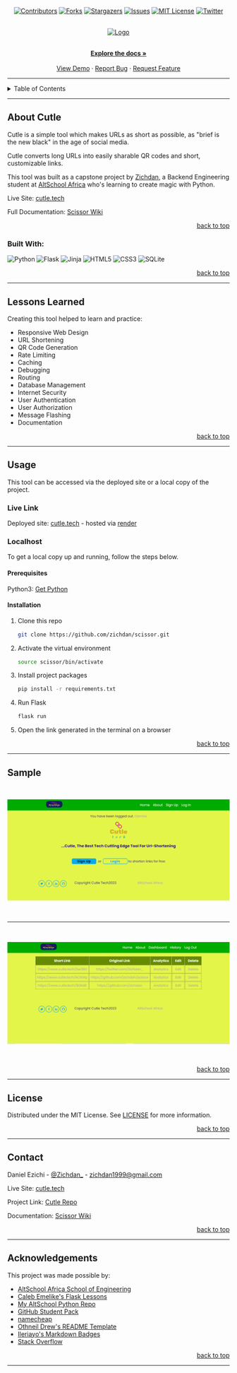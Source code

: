 <!-- Back to Top Navigation Anchor -->
<a name="readme-top"></a>

<!-- Project Shields -->
<div align="center">

  [![Contributors][contributors-shield]][contributors-url]
  [![Forks][forks-shield]][forks-url]
  [![Stargazers][stars-shield]][stars-url]
  [![Issues][issues-shield]][issues-url]
  [![MIT License][license-shield]][license-url]
  [![Twitter][twitter-shield]][twitter-url]
</div>

<!-- Project Logo -->
<br />
<div align="center">
  <a href="https://cutle.tech">
    <img src="website/static/screenshots/scissor.pngg" alt="Logo" width="90%" height="30%">
  </a>
</div>

<br />

<div>
  <p align="center">
    <a href="https://github.com/zichdan/scissor/wiki"><strong>Explore the docs »</strong></a>
    <br />
    <br />
    <a href="#sample">View Demo</a>
    ·
    <a href="https://github.com/zichdan/scissor/issues">Report Bug</a>
    ·
    <a href="https://github.com/zichdan/scissor/issues">Request Feature</a>
  </p>
</div>

---

<!-- Table of Contents -->
<details>
  <summary>Table of Contents</summary>
  <ol>
    <li>
      <a href="#about-scissor">About Cutle</a>
      <ul>
        <li><a href="#built-with">Built With</a></li>
      </ul>
    </li>
    <li>
      <a href="#lessons-learned">Lessons Learned</a>
    </li>
    <li>
      <a href="#usage">Usage</a>
      <ul>
        <li><a href="#live-link">Live Link</a></li>
        <li>
          <a href="#localhost">Localhost</a>
          <ul>
            <li><a href="#prerequisites">Prerequisites</a></li>
            <li><a href="#installation">Installation</a></li>
          </ul>
        </li>
      </ul>
    </li>    
    <li><a href="#sample">Sample</a></li>
    <li><a href="#license">License</a></li>
    <li><a href="#contact">Contact</a></li>
    <li><a href="#acknowledgements">Acknowledgements</a></li>
  </ol>
  <p align="right"><a href="#readme-top">back to top</a></p>
</details>

---

<!-- About the Tool -->
## About Cutle

Cutle is a simple tool which makes URLs as short as possible, as "brief is the new black" in the age of social media.

Cutle converts long URLs into easily sharable QR codes and short, customizable links.

This tool was built as a capstone project by <a href="https://www.github.com/zichdan">Zichdan</a>, a Backend Engineering student at <a href="https://altschoolafrica.com/schools/engineering">AltSchool Africa</a> who's learning to create magic with Python.

Live Site: [cutle.tech](https://www.cutle.tech)

Full Documentation: [Scissor Wiki](https://github.com/zichdan/scissor/wiki)

<p align="right"><a href="#readme-top">back to top</a></p>

### Built With:

![Python][python]
![Flask][flask]
![Jinja][jinja]
![HTML5][html5]
![CSS3][css3]
![SQLite][sqlite]

<p align="right"><a href="#readme-top">back to top</a></p>

---
<!-- Lessons from the Project -->
## Lessons Learned

Creating this tool helped to learn and practice:
* Responsive Web Design
* URL Shortening
* QR Code Generation
* Rate Limiting
* Caching
* Debugging
* Routing
* Database Management
* Internet Security
* User Authentication
* User Authorization
* Message Flashing
* Documentation

<p align="right"><a href="#readme-top">back to top</a></p>

---

<!-- Getting Started -->
## Usage

This tool can be accessed via the deployed site or a local copy of the project.

### Live Link

Deployed site: [cutle.tech](https://www.cutle.tech) - hosted via [render](https://www.render.com) 

### Localhost

To get a local copy up and running, follow the steps below.

#### Prerequisites

Python3: [Get Python](https://www.python.org/downloads/)

#### Installation

1. Clone this repo
   ```sh
   git clone https://github.com/zichdan/scissor.git
   ```
2. Activate the virtual environment
   ```sh
   source scissor/bin/activate
   ```
3. Install project packages
   ```sh
   pip install -r requirements.txt
   ```
4. Run Flask
   ```sh
   flask run
   ```
5. Open the link generated in the terminal on a browser  

<p align="right"><a href="#readme-top">back to top</a></p>

---

<!-- Sample Screenshot -->
## Sample

<br />

[![Scissor Screenshot][cutle-screenshot]](https://github.com/zichdan/scissor/blob/main/website/static/screenshots/scissor.png)

<br/>

---

<br/>

[![Scissor Screenshot][cutle-analytics]](https://github.com/zichdan/scissor/blob/main/website/static/screenshots/dashboard.png)

<br/>

<p align="right"><a href="#readme-top">back to top</a></p>

---

<!-- License -->
## License

Distributed under the MIT License. See <a href="https://github.com/zichdan/scissor/blob/main/LICENSE">LICENSE</a> for more information.

<p align="right"><a href="#readme-top">back to top</a></p>

---

<!-- Contact -->
## Contact

Daniel Ezichi - [@Zichdan_](https://twitter.com/Zichdan_) - zichdan1999@gmail.com

Live Site: [cutle.tech](https://www.cutle.tech)

Project Link: [Cutle Repo](https://github.com/zichdan/scissor)

Documentation: [Scissor Wiki](https://github.com/zichdan/scissor/wiki)

<p align="right"><a href="#readme-top">back to top</a></p>

---

<!-- Acknowledgements -->
## Acknowledgements

This project was made possible by:

* [AltSchool Africa School of Engineering](https://altschoolafrica.com/schools/engineering)
* [Caleb Emelike's Flask Lessons](https://github.com/CalebEmelike)
* [My AltSchool Python Repo](https://github.com/Ze-Austin/altschool-python)
* [GitHub Student Pack](https://education.github.com/globalcampus/student)
* [namecheap](https://www.namecheap.com)
* [Othneil Drew's README Template](https://github.com/othneildrew/Best-README-Template)
* [Ileriayo's Markdown Badges](https://github.com/Ileriayo/markdown-badges)
* [Stack Overflow](https://stackoverflow.com/)

<p align="right"><a href="#readme-top">back to top</a></p>

---

<!-- Markdown Links & Images -->
[contributors-shield]: https://img.shields.io/github/contributors/zichdan/scissor.svg?style=for-the-badge
[contributors-url]: https://github.com/zichdan/scissor/graphs/contributors
[forks-shield]: https://img.shields.io/github/forks/zichdan/scissor.svg?style=for-the-badge
[forks-url]: https://github.com/zichdan/scissor/network/members
[stars-shield]: https://img.shields.io/github/stars/zichdan/scissor.svg?style=for-the-badge
[stars-url]: https://github.com/zichdan/scissor/stargazers
[issues-shield]: https://img.shields.io/github/issues/zichdan/scissor.svg?style=for-the-badge
[issues-url]: https://github.com/zichdan/scissorissues
[license-shield]: https://img.shields.io/github/license/zichdan/scissor.svg?style=for-the-badge
[license-url]: https://github.com/zichdan/scissor/blob/main/LICENSE.txt
[twitter-shield]: https://img.shields.io/badge/-@zichdan-1ca0f1?style=for-the-badge&logo=twitter&logoColor=white&link=https://twitter.com/Zichdan_
[twitter-url]: https://twitter.com/Zichdan_
[cutle-screenshot]: website/static/screenshots/scissor.png
[cutle-analytics]: website/static/screenshots/dashboard.png
[python]: https://img.shields.io/badge/python-3670A0?style=for-the-badge&logo=python&logoColor=ffdd54
[flask]: https://img.shields.io/badge/flask-%23000.svg?style=for-the-badge&logo=flask&logoColor=white
[jinja]: https://img.shields.io/badge/jinja-white.svg?style=for-the-badge&logo=jinja&logoColor=black
[html5]: https://img.shields.io/badge/html5-%23E34F26.svg?style=for-the-badge&logo=html5&logoColor=white
[css3]: https://img.shields.io/badge/css3-%231572B6.svg?style=for-the-badge&logo=css3&logoColor=white
[sqlite]: https://img.shields.io/badge/sqlite-%2307405e.svg?style=for-the-badge&logo=sqlite&logoColor=white
